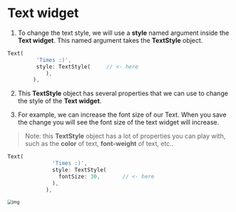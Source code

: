 # Text widget



1. To change the text style, we will use a **style** named argument inside the **Text widget**. This named argument takes the **TextStyle** object.

```dart
Text(
         'Times :)',
         style: TextStyle(     // <- here 
         	),
        ),

```



2. This **TextStyle** object has several properties that we can use to change the style of the **Text widget**.



3. For example, we can increase the font size of our Text. When you save the change you will see the font size of the text widget will increase.

> Note: this **TextStyle** object has a lot of properties you can play with, such as the **color** of text, **font-weight** of text, etc..



```dart
Text(
              'Times :)',
              style: TextStyle(                       
                fontSize: 30,       // <- here
              ),
            ),

```



<img src="https://lh3.googleusercontent.com/TNDK__hl5bqpRwmkY_uEFMz7O4Hi5q2WguMj5Q1vcQ8tU3t33JwDm_R71XNz4ZQDCuJzC32hra5P4mu6BK7L1MdibMA2tV06CBw4lBQxLnUH0B8PiUHuz4L1Z9A8-tCw_ySiYIiu" alt="img" style="zoom:67%;" />







